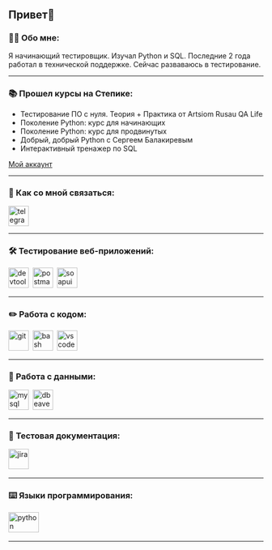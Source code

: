 ## Привет👋

### 👨‍💻 Обо мне:
Я начинающий тестировщик. Изучал Python и SQL. Последние 2 года работал в технической поддержке. Сейчас разваваюсь в тестирование.

---

### 📚 Прошел курсы на Степике:
* Тестирование ПО с нуля. Теория + Практика от Artsiom Rusau QA Life
* Поколение Python: курс для начинающих
* Поколение Python: курс для продвинутых
* Добрый, добрый Python с Сергеем Балакиревым
* Интерактивный тренажер по SQL

[Мой аккаунт](https://stepik.org/users/506268120/profile)

---
### 🤝 Как со мной связаться:
  <div id="badges">
    <a href="https://t.me/Dmitry693" target="_blank">
      <img src="https://cdn-icons-png.flaticon.com/512/2111/2111646.png" width="40" height="40" alt="telegram" />
    </a>
  </div>

--- 

### 🛠 Тестирование веб-приложений:

<div>
  <img src="https://d33wubrfki0l68.cloudfront.net/38b5c953a4667366685d55db55d057c86db1fc54/a0fdc/static/acae6b24d940347661ca901ea07f47c1/chrome-dev-logo-icon.png" title="devtools" alt="devtools" width="40" height="40"/>&nbsp
  <img src="https://seeklogo.com/images/P/postman-logo-0087CA0D15-seeklogo.com.png" title="postman" alt="postman" width="40" height="40"/>&nbsp
  <img src="https://camo.githubusercontent.com/5e6f300760f21ce084f5194f17210438a5bb399cd8430715f1f97e718a0a9344/68747470733a2f2f737461746963302e736d617274626561722e636f2f736d617274626561726272616e642f6d656469612f696d616765732f686f6d652f736f617075692d69636f6e2e737667" title="soapui" alt="soapui" width="40" height="40"/>&nbsp
</div>

---

### ✏️ Работа с кодом:

<div>
  <img src="https://cdn.jsdelivr.net/gh/devicons/devicon/icons/git/git-original.svg" title="git" alt="git" width="40" height="40"/>&nbsp
  <img src="https://upload.wikimedia.org/wikipedia/commons/thumb/4/4b/Bash_Logo_Colored.svg/1024px-Bash_Logo_Colored.svg.png?20180723054350" title="bash" alt="bash" width="40" height="40"/>&nbsp
  <img src="https://cdn.jsdelivr.net/gh/devicons/devicon/icons/vscode/vscode-original.svg" title="vscode" alt="vscode" width="40" height="40"/>&nbsp
  
</div>

---

### 💾 Работа с данными:

<div>
  <img src="https://cdn.jsdelivr.net/gh/devicons/devicon/icons/mysql/mysql-original.svg" title="mysql" alt="mysql" width="40" height="40"/>&nbsp
  <img src="https://upload.wikimedia.org/wikipedia/commons/thumb/b/b5/DBeaver_logo.svg/1200px-DBeaver_logo.svg.png" title="dbeaver" alt="dbeaver" width="40" height="40"/>&nbsp
</div>

---

### 📁 Тестовая документация:

<div>
  <img src="https://cdn.jsdelivr.net/gh/devicons/devicon/icons/jira/jira-original.svg" title="jira" alt="jira" width="40" height="40"/>&nbsp
</div>

---
### ⌨️ Языки программирования:

<div>
  <img src="https://static.wixstatic.com/media/143b23_f6b872375c154b5c8c30eb073fb8a0a5~mv2.png/v1/fit/w_90,h_90,q_90/143b23_f6b872375c154b5c8c30eb073fb8a0a5~mv2.png" title="python" alt="python" width="60" height="40"/>&nbsp
</div>

---
